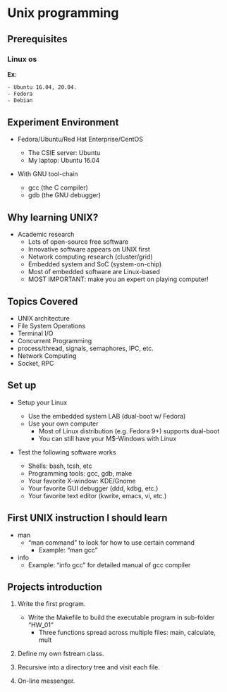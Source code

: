 # Unix programming

## Prerequisites

### Linux os
**Ex**:
```sh
- Ubuntu 16.04, 20.04.
- Fedora
- Debian
```

## Experiment Environment

- Fedora/Ubuntu/Red Hat Enterprise/CentOS
	- The CSIE server: Ubuntu
	- My laptop: Ubuntu 16.04
	
- With GNU tool-chain
	- gcc (the C compiler)
	- gdb (the GNU debugger)


## Why learning UNIX?

- Academic research
	- Lots of open-source free software
	- Innovative software appears on UNIX first
	- Network computing research (cluster/grid)
	- Embedded system and SoC (system-on-chip)
	- Most of embedded software are Linux-based
	- MOST IMPORTANT: make you an expert on playing computer!



## Topics Covered

- UNIX architecture
- File System Operations
- Terminal I/O
- Concurrent Programming
- process/thread, signals, semaphores, IPC, etc.
- Network Computing
- Socket, RPC

## Set up

- Setup your Linux
	- Use the embedded system LAB (dual-boot w/ Fedora)
	- Use your own computer
		- Most of Linux distribution (e.g. Fedora 9+) supports dual-boot
		- You can still have your M$-Windows with Linux

- Test the following software works
	- Shells: bash, tcsh, etc
	- Programming tools: gcc, gdb, make
	- Your favorite X-window: KDE/Gnome
	- Your favorite GUI debugger (ddd, kdbg, etc.)
	- Your favorite text editor (kwrite, emacs, vi, etc.)

## First UNIX instruction I should learn

- man
	- “man command” to look for how to use certain command
		- Example: “man gcc”
- info
	- Example: “info gcc” for detailed manual of gcc compiler

## Projects introduction

1. Write the first program.
	- Write the Makefile to build the executable program in sub-folder “HW_01”
		- Three functions spread across multiple files: main, calculate, mult

		

2. Define my own fstream class.
3. Recursive into a directory tree and visit each file.
4. On-line messenger.
	

